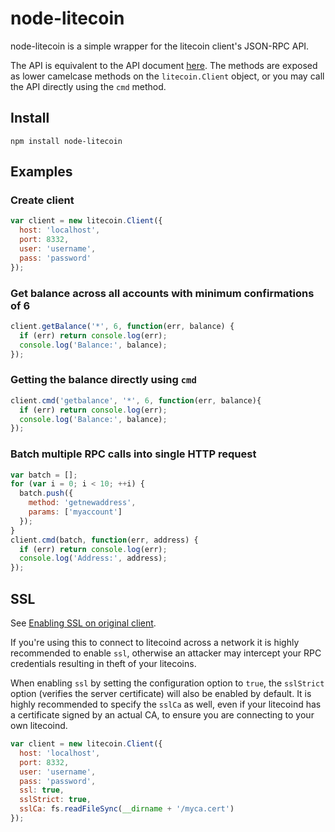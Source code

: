 # node-litecoin

node-litecoin is a simple wrapper for the litecoin client's JSON-RPC API.

The API is equivalent to the API document [here](https://litecoin.info/Litecoin_API).
The methods are exposed as lower camelcase methods on the `litecoin.Client`
object, or you may call the API directly using the `cmd` method.

## Install

`npm install node-litecoin`

## Examples

### Create client
```js
var client = new litecoin.Client({
  host: 'localhost',
  port: 8332,
  user: 'username',
  pass: 'password'
});
```

### Get balance across all accounts with minimum confirmations of 6

```js
client.getBalance('*', 6, function(err, balance) {
  if (err) return console.log(err);
  console.log('Balance:', balance);
});
```
### Getting the balance directly using `cmd`

```js
client.cmd('getbalance', '*', 6, function(err, balance){
  if (err) return console.log(err);
  console.log('Balance:', balance);
});
```

### Batch multiple RPC calls into single HTTP request

```js
var batch = [];
for (var i = 0; i < 10; ++i) {
  batch.push({
    method: 'getnewaddress',
    params: ['myaccount']
  });
}
client.cmd(batch, function(err, address) {
  if (err) return console.log(err);
  console.log('Address:', address);
});
```

## SSL
See [Enabling SSL on original client](https://en.litecoin.it/wiki/Enabling_SSL_on_original_client_daemon).

If you're using this to connect to litecoind across a network it is highly
recommended to enable `ssl`, otherwise an attacker may intercept your RPC credentials
resulting in theft of your litecoins.

When enabling `ssl` by setting the configuration option to `true`, the `sslStrict`
option (verifies the server certificate) will also be enabled by default. It is 
highly recommended to specify the `sslCa` as well, even if your litecoind has
a certificate signed by an actual CA, to ensure you are connecting
to your own litecoind.

```js
var client = new litecoin.Client({
  host: 'localhost',
  port: 8332,
  user: 'username',
  pass: 'password',
  ssl: true,
  sslStrict: true,
  sslCa: fs.readFileSync(__dirname + '/myca.cert')
});
```
